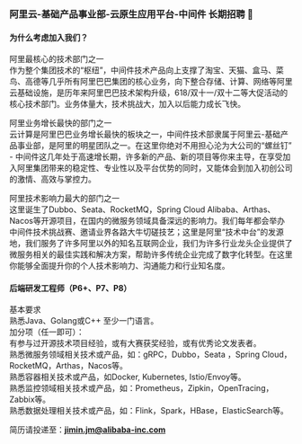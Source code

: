 ### 阿里云-基础产品事业部-云原生应用平台-中间件 长期招聘 👋

<!--
**slievrly/slievrly** is a ✨ _special_ ✨ repository because its `README.md` (this file) appears on your GitHub profile.

Here are some ideas to get you started:

- 🔭 I’m currently working on ...
- 🌱 I’m currently learning ...
- 👯 I’m looking to collaborate on ...
- 🤔 I’m looking for help with ...
- 💬 Ask me about ...
- 📫 How to reach me: ...
- 😄 Pronouns: ...
- ⚡ Fun fact: ...
-->
#### 为什么考虑加入我们？

阿里最核心的技术部门之一   
作为整个集团技术的“枢纽”，中间件技术产品向上支撑了淘宝、天猫、盒马、菜鸟、高德等几乎所有阿里巴巴集团的核心业务，向下整合存储、计算、网络等阿里云基础设施，是历年来阿里巴巴技术架构升级，618/双十一/双十二等大促活动的核心技术部门。业务体量大，技术挑战大，加入以后能力成长飞快。   

阿里业务增长最快的部门之一    
云计算是阿里巴巴业务增长最快的板块之一，中间件技术部隶属于阿里云-基础产品事业部，是阿里的明星团队之一。在这里你绝对不用担心沦为大公司的“螺丝钉” - 中间件这几年处于高速增长期，许多新的产品、新的项目等你来主导，在享受加入阿里集团带来的稳定性、专业性以及平台优势的同时，又能体会到加入初创公司的激情、高效与掌控力。   

阿里技术影响力最大的部门之一   
这里诞生了Dubbo、Seata、RocketMQ，Spring Cloud Alibaba、Arthas、Nacos等开源项目，在国内的微服务领域具备深远的影响力。我们每年都会举办中间件技术挑战赛、邀请业界各路大牛切磋技艺；这里是阿里“技术中台”的发源地，我们服务了许多阿里以外的知名互联网企业，我们为许多行业龙头企业提供了微服务相关的最佳实践和解决方案，帮助许多传统企业完成了数字化转型。在这里你能够全面提升你的个人技术影响力、沟通能力和行业知名度。   

#### 后端研发工程师（P6+、P7、P8）

基本要求      
熟悉Java、Golang或C++ 至少一门语言。      
加分项（任一即可）：   
有参与过开源技术项目经验，或有大赛获奖经验，或有优秀论文发表者。   
熟悉微服务领域相关技术或产品，如：gRPC，Dubbo，Seata ，Spring Cloud，RocketMQ，Arthas，Nacos等。   
熟悉容器相关技术或产品，如Docker, Kubernetes, Istio/Envoy等。   
熟悉监控领域相关技术或产品，如：Prometheus，Zipkin，OpenTracing，Zabbix等。   
熟悉数据处理相关技术或产品，如：Flink，Spark，HBase，ElasticSearch等。   

简历请投递至：**jimin.jm@alibaba-inc.com**

